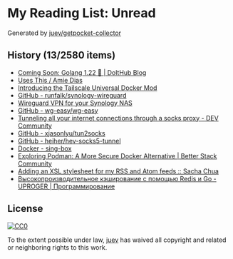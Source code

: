 # My Reading List: Unread

Generated by [juev/getpocket-collector](https://github.com/juev/getpocket-collector)

## History (13/2580 items)

- [Coming Soon: Golang 1.22 🚀 | DoltHub Blog](https://www.dolthub.com/blog/2024-01-12-golang-1-22rc/)
- [Uses This / Amie Dias](https://usesthis.com/interviews/amie.dias/)
- [Introducing the Tailscale Universal Docker Mod](https://tailscale.dev/blog/docker-mod-tailscale)
- [GitHub - runfalk/synology-wireguard](https://github.com/runfalk/synology-wireguard)
- [Wireguard VPN for your Synology NAS](https://blackvoid.club/wireguard-vpn-for-your-synology-nas)
- [GitHub - wg-easy/wg-easy](https://github.com/wg-easy/wg-easy)
- [Tunneling all your internet connections through a socks proxy - DEV Community](https://dev.to/jadolg/tunneling-all-your-internet-connections-through-a-socks-proxy-4f5i)
- [GitHub - xjasonlyu/tun2socks](https://github.com/xjasonlyu/tun2socks)
- [GitHub - heiher/hev-socks5-tunnel](https://github.com/heiher/hev-socks5-tunnel)
- [Docker - sing-box](https://sing-box.sagernet.org/installation/docker/)
- [Exploring Podman: A More Secure Docker Alternative | Better Stack Community](https://betterstack.com/community/guides/scaling-docker/podman-vs-docker/)
- [Adding an XSL stylesheet for my RSS and Atom feeds :: Sacha Chua](https://sachachua.com/blog/2024/01/xml-stylesheet-for-my-feed/)
- [Высокопроизводительное кэширование с помощью Redis и Go - UPROGER | Программирование](https://uproger.com/vysokoproizvoditelnoe-keshirovanie-s-pomoshhyu-redis-i-go/)

## License

[![CC0](https://mirrors.creativecommons.org/presskit/buttons/88x31/svg/cc-zero.svg)](https://creativecommons.org/publicdomain/zero/1.0/)

To the extent possible under law, [juev](https://github.com/juev) has waived all copyright and related or neighboring rights to this work.
